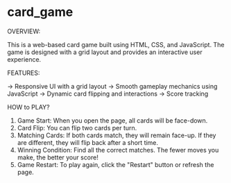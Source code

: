 # card_game


OVERVIEW:

This is a web-based card game built using HTML, CSS, and JavaScript. The game is designed with a grid layout and provides an interactive user experience.

FEATURES:

-> Responsive UI with a grid layout
-> Smooth gameplay mechanics using JavaScript
-> Dynamic card flipping and interactions
-> Score tracking

HOW to PLAY?

1. Game Start: When you open the page, all cards will be face-down.
2. Card Flip: You can flip two cards per turn.
3. Matching Cards:
    If both cards match, they will remain face-up.
    If they are different, they will flip back after a short time.
4. Winning Condition: Find all the correct matches. The fewer moves you make, the better your score!
5. Game Restart: To play again, click the "Restart" button or refresh the page.